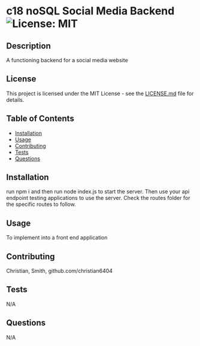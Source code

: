 # c18 noSQL Social Media Backend ![License: MIT](https://img.shields.io/badge/License-MIT-yellow.svg)

## Description

A functioning backend for a social media website

## License

This project is licensed under the MIT License - see the [LICENSE.md](https://opensource.org/licenses/MIT) file for details.

## Table of Contents

- [Installation](#installation)
- [Usage](#usage)
- [Contributing](#contributing)
- [Tests](#tests)
- [Questions](#questions)

## Installation

run npm i and then run node index.js to start the server. Then use your api endpoint testing applications to use the server. Check the routes folder for the specific routes to follow.

## Usage

To implement into a front end application

## Contributing

Christian, Smith, github.com/christian6404

## Tests

N/A

## Questions

N/A

